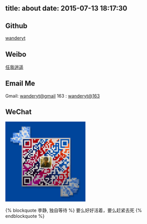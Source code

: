 title: about
date: 2015-07-13 18:17:30
---

## Github

[wanderyt](https://github.com/wanderyt)

## Weibo

[任我逍遥](http://www.weibo.com/u/2031712337)

## Email Me

Gmail: [wanderyt@gmail](mailto:wanderyt1988@gmail.com)
163  : [wanderyt@163](mailto:wanderyt1988@163.com)

## WeChat

<img src="../images/code.png" alt="WeChat" style="width: 250px;"/>




{% blockquote 李静, 独自等待 %}
要么好好活着，要么赶紧去死
{% endblockquote %}